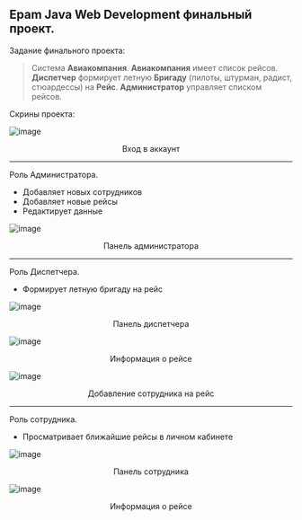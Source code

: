 ## Epam Java Web Development финальный проект. 

Задание финального проекта:

> Система <strong>Авиакомпания</strong>. <strong>Авиакомпания</strong> имеет список рейсов. <strong>Диспетчер</strong> формирует летную <strong>Бригаду</strong> (пилоты, штурман, радист, стюардессы) на <strong>Рейс</strong>. <strong>Администратор</strong> управляет списком рейсов.

Скрины проекта:

![image](https://user-images.githubusercontent.com/45950020/180441995-d14f6dc0-8de4-4e94-ad5c-941f8f57f5d0.png)
<p align=center>Вход в аккаунт</p>

---
Роль Администратора.
- Добавляет новых сотрудников
- Добавляет новые рейсы
- Редактирует данные

![image](https://user-images.githubusercontent.com/45950020/180442324-df8db15a-2625-42bf-bb37-892aff9d6fdf.png)
<p align=center>Панель администратора</p>

---

Роль Диспетчера.
- Формирует летную бригаду на рейс

![image](https://user-images.githubusercontent.com/45950020/180443032-197223d9-0f56-4f87-8131-76c698302e7f.png)
<p align=center>Панель диспетчера</p>

![image](https://user-images.githubusercontent.com/45950020/180443101-5d50815e-382b-4308-9f32-8afb03665cbc.png)
<p align=center>Информация о рейсе</p>

![image](https://user-images.githubusercontent.com/45950020/180443203-55d93fdd-8d0e-40ad-8dce-d59f3410fd5e.png)
<p align=center>Добавление сотрудника на рейс</p>

---

Роль сотрудника.
- Просматривает ближайшие рейсы в личном кабинете

![image](https://user-images.githubusercontent.com/45950020/180444387-063f3645-d106-4cf7-bbf0-a63cf20005b1.png)
<p align=center>Панель сотрудника</p>

![image](https://user-images.githubusercontent.com/45950020/180444479-e4e7babc-c18f-4007-9790-848b2bc0ce2d.png)
<p align=center>Информация о рейсе</p>

